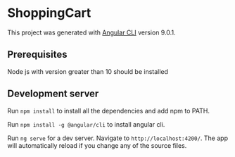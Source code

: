 # ShoppingCart

This project was generated with [Angular CLI](https://github.com/angular/angular-cli) version 9.0.1.


## Prerequisites

Node js with version greater than 10 should be installed


## Development server

Run `npm install` to install all the dependencies and add npm to PATH.

Run `npm install -g @angular/cli` to install angular cli.

Run `ng serve` for a dev server. Navigate to `http://localhost:4200/`. The app will automatically reload if you change any of the source files.
